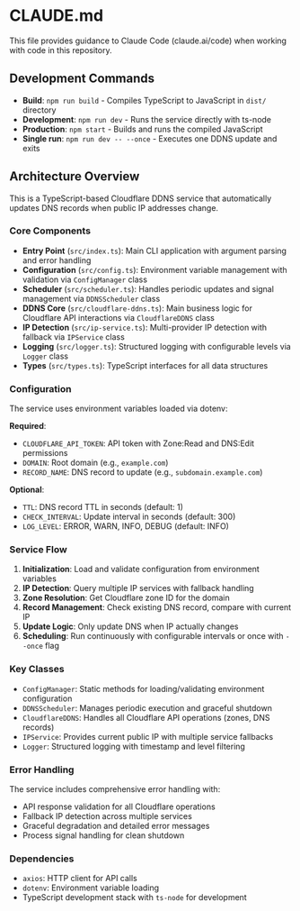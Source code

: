 # CLAUDE.md

This file provides guidance to Claude Code (claude.ai/code) when working with code in this repository.

## Development Commands

- **Build**: `npm run build` - Compiles TypeScript to JavaScript in `dist/` directory
- **Development**: `npm run dev` - Runs the service directly with ts-node
- **Production**: `npm start` - Builds and runs the compiled JavaScript
- **Single run**: `npm run dev -- --once` - Executes one DDNS update and exits

## Architecture Overview

This is a TypeScript-based Cloudflare DDNS service that automatically updates DNS records when public IP addresses change.

### Core Components

- **Entry Point** (`src/index.ts`): Main CLI application with argument parsing and error handling
- **Configuration** (`src/config.ts`): Environment variable management with validation via `ConfigManager` class
- **Scheduler** (`src/scheduler.ts`): Handles periodic updates and signal management via `DDNSScheduler` class
- **DDNS Core** (`src/cloudflare-ddns.ts`): Main business logic for Cloudflare API interactions via `CloudflareDDNS` class
- **IP Detection** (`src/ip-service.ts`): Multi-provider IP detection with fallback via `IPService` class
- **Logging** (`src/logger.ts`): Structured logging with configurable levels via `Logger` class
- **Types** (`src/types.ts`): TypeScript interfaces for all data structures

### Configuration

The service uses environment variables loaded via dotenv:

**Required**:
- `CLOUDFLARE_API_TOKEN`: API token with Zone:Read and DNS:Edit permissions
- `DOMAIN`: Root domain (e.g., `example.com`)
- `RECORD_NAME`: DNS record to update (e.g., `subdomain.example.com`)

**Optional**:
- `TTL`: DNS record TTL in seconds (default: 1)
- `CHECK_INTERVAL`: Update interval in seconds (default: 300)
- `LOG_LEVEL`: ERROR, WARN, INFO, DEBUG (default: INFO)

### Service Flow

1. **Initialization**: Load and validate configuration from environment variables
2. **IP Detection**: Query multiple IP services with fallback handling
3. **Zone Resolution**: Get Cloudflare zone ID for the domain
4. **Record Management**: Check existing DNS record, compare with current IP
5. **Update Logic**: Only update DNS when IP actually changes
6. **Scheduling**: Run continuously with configurable intervals or once with `--once` flag

### Key Classes

- `ConfigManager`: Static methods for loading/validating environment configuration
- `DDNSScheduler`: Manages periodic execution and graceful shutdown
- `CloudflareDDNS`: Handles all Cloudflare API operations (zones, DNS records)
- `IPService`: Provides current public IP with multiple service fallbacks
- `Logger`: Structured logging with timestamp and level filtering

### Error Handling

The service includes comprehensive error handling with:
- API response validation for all Cloudflare operations
- Fallback IP detection across multiple services
- Graceful degradation and detailed error messages
- Process signal handling for clean shutdown

### Dependencies

- `axios`: HTTP client for API calls
- `dotenv`: Environment variable loading
- TypeScript development stack with `ts-node` for development